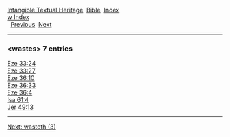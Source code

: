 [Intangible Textual Heritage](../../index)  [Bible](../index) 
[Index](index)   
[w Index](_w_)  
  [Previous](c12259)  [Next](c12261) 

------------------------------------------------------------------------

### &lt;wastes&gt; 7 entries

[Eze 33:24](../kjv/eze033.htm#024)  
[Eze 33:27](../kjv/eze033.htm#027)  
[Eze 36:10](../kjv/eze036.htm#010)  
[Eze 36:33](../kjv/eze036.htm#033)  
[Eze 36:4](../kjv/eze036.htm#004)  
[Isa 61:4](../kjv/isa061.htm#004)  
[Jer 49:13](../kjv/jer049.htm#013)  

------------------------------------------------------------------------

[Next: wasteth (3)](c12261)
